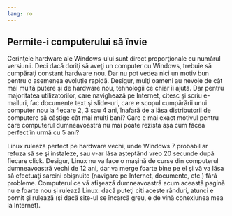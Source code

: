 ```yaml
---
lang: ro
---
```





<h2>Permite-i computerului să învie</h2>

Cerinţele hardware ale Windows-ului sunt direct proporţionale cu numărul versiunii. Deci dacă doriţi
să aveţi un computer cu Windows, trebuie să cumpăraţi constant hardware
nou. Dar nu pot vedea nici un motiv bun pentru o asemenea evoluţie rapidă.
Desigur, mulţi oameni au nevoie de cât mai multă putere şi de hardware nou,
tehnologii ce chiar îi ajută. Dar pentru majoritatea utilizatorilor, care
navighează pe Internet, citesc şi scriu e-mailuri, fac documente text şi
slide-uri, care e scopul cumpărării unui computer nou la fiecare 2, 3 sau 4
ani, înafară de a lăsa distributorii de computere să câştige cât mai mulţi
bani? Care e mai exact motivul pentru care computerul dumneavoastră
nu mai poate rezista aşa cum făcea perfect în urmă cu 5 ani?

Linux rulează perfect pe hardware vechi, unde Windows 7 probabil ar
refuza să se şi instaleze, sau v-ar lăsa aşteptând vreo 20 secunde
după fiecare click. Desigur, Linux nu va face o maşină de curse din
computerul dumneavoastră vechi de 12 ani, dar va merge foarte bine pe el
şi vă va lăsa să efectuaţi sarcini obişnuite (navigare pe Internet,
documente, etc.) fără probleme. Computerul ce vă afişează dumneavoastră
acum această pagină nu e foarte nou şi rulează Linux: dacă puteţi citi
aceste rânduri, atunci e pornit şi rulează (şi dacă site-ul se încarcă
greu, e de vină conexiunea mea la Internet).




